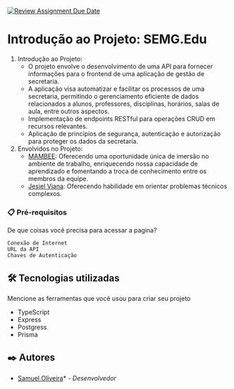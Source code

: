 [![Review Assignment Due Date](https://classroom.github.com/assets/deadline-readme-button-24ddc0f5d75046c5622901739e7c5dd533143b0c8e959d652212380cedb1ea36.svg)](https://classroom.github.com/a/nKO5RxKD)

# Introdução ao Projeto: SEMG.Edu

1. Introdução ao Projeto:
   * O projeto envolve o desenvolvimento de uma API para fornecer informações para o frontend de uma aplicação de gestão de secretaria.
   * A aplicação visa automatizar e facilitar os processos de uma secretaria, permitindo o gerenciamento eficiente de dados relacionados a alunos, professores, disciplinas, horários, salas de aula, entre outros aspectos.
   * Implementação de endpoints RESTful para operações CRUD em recursos relevantes.
   * Aplicação de princípios de segurança, autenticação e autorização para proteger os dados da secretaria. 
2. Envolvidos no Projeto:
   * [MAMBEE](https://www.linkedin.com/company/mambee/): Oferecendo uma oportunidade única de imersão no ambiente de trabalho, enriquecendo nossa capacidade de aprendizado e fomentando a troca de conhecimento entre os membros da equipe.
   * [Jesiel Viana](https://github.com/jesielviana): Oferecendo habilidade em orientar problemas técnicos complexos.

### 📋 Pré-requisitos

De que coisas você precisa para acessar a pagina?

```
Conexão de Internet
URL da API
Chaves de Autenticação
```

## 🛠️ Tecnologias utilizadas

Mencione as ferramentas que você usou para criar seu projeto

* TypeScript
* Express
* Postgress
* Prisma

## ✒️ Autores

* [Samuel Oliveira](https://github.com/SamuelOliveira-M)* - *Desenvolvedor*

